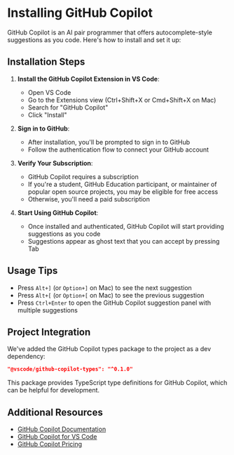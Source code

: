 # Installing GitHub Copilot

GitHub Copilot is an AI pair programmer that offers autocomplete-style suggestions as you code. Here's how to install and set it up:

## Installation Steps

1. **Install the GitHub Copilot Extension in VS Code**:
   - Open VS Code
   - Go to the Extensions view (Ctrl+Shift+X or Cmd+Shift+X on Mac)
   - Search for "GitHub Copilot"
   - Click "Install"

2. **Sign in to GitHub**:
   - After installation, you'll be prompted to sign in to GitHub
   - Follow the authentication flow to connect your GitHub account

3. **Verify Your Subscription**:
   - GitHub Copilot requires a subscription
   - If you're a student, GitHub Education participant, or maintainer of popular open source projects, you may be eligible for free access
   - Otherwise, you'll need a paid subscription

4. **Start Using GitHub Copilot**:
   - Once installed and authenticated, GitHub Copilot will start providing suggestions as you code
   - Suggestions appear as ghost text that you can accept by pressing Tab

## Usage Tips

- Press `Alt+]` (or `Option+]` on Mac) to see the next suggestion
- Press `Alt+[` (or `Option+[` on Mac) to see the previous suggestion
- Press `Ctrl+Enter` to open the GitHub Copilot suggestion panel with multiple suggestions

## Project Integration

We've added the GitHub Copilot types package to the project as a dev dependency:

```json
"@vscode/github-copilot-types": "^0.1.0"
```

This package provides TypeScript type definitions for GitHub Copilot, which can be helpful for development.

## Additional Resources

- [GitHub Copilot Documentation](https://docs.github.com/en/copilot)
- [GitHub Copilot for VS Code](https://marketplace.visualstudio.com/items?itemName=GitHub.copilot)
- [GitHub Copilot Pricing](https://github.com/features/copilot#pricing)
